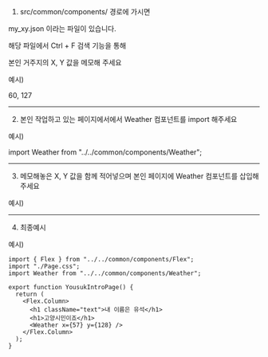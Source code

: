 1. src/common/components/ 경로에 가시면

my_xy.json 이라는 파일이 있습니다.

해당 파일에서 Ctrl + F 검색 기능을 통해

본인 거주지의 X, Y 값을 메모해 주세요

예시)

60, 127

---

2. 본인 작업하고 있는 페이지에서에서 Weather 컴포넌트를 import 해주세요

예시)

import Weather from "../../common/components/Weather";

---

3. 메모해놓은 X, Y 값을 함께 적어넣으며
   본인 페이지에 Weather 컴포넌트를 삽입해주세요

예시)

<Weather x={57} y={128} />

---

4. 최종예시

예시)

```
import { Flex } from "../../common/components/Flex";
import "./Page.css";
import Weather from "../../common/components/Weather";

export function YousukIntroPage() {
  return (
    <Flex.Column>
      <h1 className="text">내 이름은 유석</h1>
      <h1>고양시민이죠</h1>
      <Weather x={57} y={128} />
    </Flex.Column>
  );
}
```
